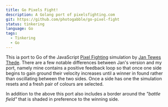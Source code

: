 ```yaml
---
title: Go Pixels Fight!
description: A Golang port of pixelsfighting.com
git: https://github.com/photogabble/go-pixel-fight
status: tinkering
language: Go
tags:
  - Tinkering
  - Go
---
```


This ia port to Go of the JavaScript [Pixel Fighting](http://pixelsfighting.com/) simulation by [Jan Tewes Thede](https://twitter.com/jtthede). There are a few notable differences between Jan's version and my port, namely mine contains a positive feedback loop so that once one side begins to gain ground their velocity increases until a winner in found rather than oscillating between the two sides. Once a side has one the simulation resets and a fresh pair of colours are selected.

In addition to the above this port also includes a border around the _"battle field"_ that is shaded in preference to the winning side.